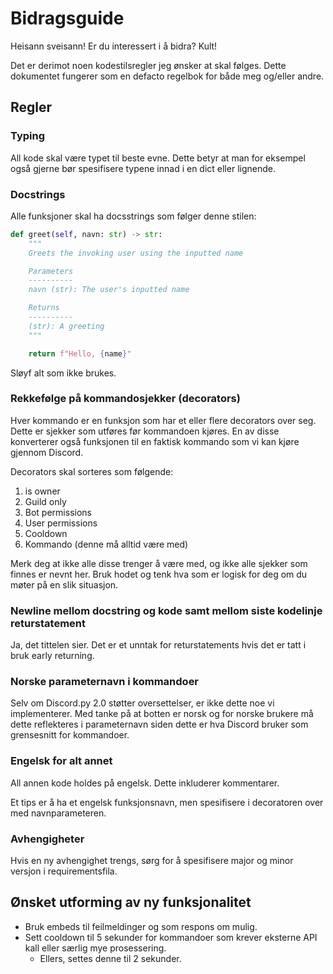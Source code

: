 # Bidragsguide

Heisann sveisann! Er du interessert i å bidra? Kult!

Det er derimot noen kodestilsregler jeg ønsker at skal følges. Dette dokumentet fungerer som en defacto regelbok for både meg og/eller andre.

## Regler

### Typing

All kode skal være typet til beste evne. Dette betyr at man for eksempel også gjerne bør spesifisere typene innad i en dict eller lignende.

### Docstrings

Alle funksjoner skal ha docsstrings som følger denne stilen:

```python
def greet(self, navn: str) -> str:
    """
    Greets the invoking user using the inputted name

    Parameters
    ----------
    navn (str): The user's inputted name

    Returns
    ----------
    (str): A greeting
    """

    return f"Hello, {name}"
```

Sløyf alt som ikke brukes.

### Rekkefølge på kommandosjekker (decorators)

Hver kommando er en funksjon som har et eller flere decorators over seg. Dette er sjekker som utføres før kommandoen kjøres. En av disse konverterer også funksjonen til en faktisk kommando som vi kan kjøre gjennom Discord.

Decorators skal sorteres som følgende:

1. is owner
2. Guild only
3. Bot permissions
4. User permissions
5. Cooldown
6. Kommando (denne må alltid være med)

Merk deg at ikke alle disse trenger å være med, og ikke alle sjekker som finnes er nevnt her. Bruk hodet og tenk hva som er logisk for deg om du møter på en slik situasjon.

### Newline mellom docstring og kode samt mellom siste kodelinje returstatement

Ja, det tittelen sier. Det er et unntak for returstatements hvis det er tatt i bruk early returning.

### Norske parameternavn i kommandoer

Selv om Discord.py 2.0 støtter oversettelser, er ikke dette noe vi implementerer. Med tanke på at botten er norsk og for norske brukere må dette reflekteres i parameternavn siden dette er hva Discord bruker som grensesnitt for kommandoer.

### Engelsk for alt annet

All annen kode holdes på engelsk. Dette inkluderer kommentarer.

Et tips er å ha et engelsk funksjonsnavn, men spesifisere i decoratoren over med navnparameteren.

### Avhengigheter

Hvis en ny avhengighet trengs, sørg for å spesifisere major og minor versjon i requirementsfila.

## Ønsket utforming av ny funksjonalitet

- Bruk embeds til feilmeldinger og som respons om mulig.
- Sett cooldown til 5 sekunder for kommandoer som krever eksterne API kall eller særlig mye prosessering.
  - Ellers, settes denne til 2 sekunder.

